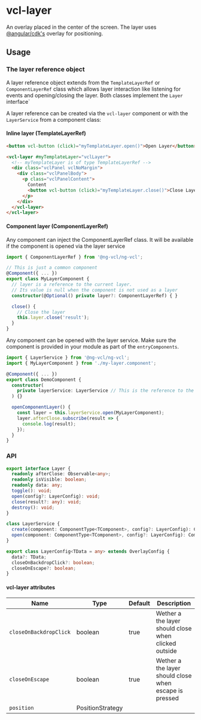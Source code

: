# vcl-layer

An overlay placed in the center of the screen.
The layer uses [@angular/cdk's](https://material.angular.io/cdk/overlay/overview) overlay for positioning.

## Usage

### The layer reference object

A layer reference object extends from the `TemplateLayerRef` or `ComponentLayerRef` class which allows layer interaction like listening for events and opening/closing the layer.
Both classes implement the `Layer` interface`

A layer reference can be created via the `vcl-layer` component or with the `LayerService` from a component class:

#### Inline layer (TemplateLayerRef)

```html
<button vcl-button (click)="myTemplateLayer.open()">Open Layer</button>

<vcl-layer #myTemplateLayer="vclLayer">
  <!-- myTemplateLayer is of type TemplateLayerRef -->
  <div class="vclPanel vclNoMargin">
    <div class="vclPanelBody">
      <p class="vclPanelContent">
        Content
        <button vcl-button (click)="myTemplateLayer.close()">Close Layer</button>
      </p>
    </div>
  </vcl-layer>
</vcl-layer>
```

#### Component layer (ComponentLayerRef)

Any component can inject the ComponentLayerRef class. 
It will be available if the component is opened via the layer service

```ts
import { ComponentLayerRef } from '@ng-vcl/ng-vcl';

// This is just a common component
@Component({ ... })
export class MyLayerComponent {
  // layer is a reference to the current layer.
  // Its value is null when the component is not used as a layer
  constructor(@Optional() private layer?: ComponentLayerRef) { }

  close() {
    // Close the layer
    this.layer.close('result');
  }
}
```

Any component can be opened with the layer service.
Make sure the component is provided in your module as part of the `entryComponents`.

```ts
import { LayerService } from '@ng-vcl/ng-vcl';
import { MyLayerComponent } from './my-layer.component';

@Component({ ... })
export class DemoComponent {
  constructor(
    private layerService: LayerService // This is the reference to the component layer
  ) {}

  openComponentLayer() {
    const layer = this.layerService.open(MyLayerComponent);
    layer.afterClose.subscribe(result => {
      console.log(result);
    });
  }
}
```

### API

```ts
export interface Layer {
  readonly afterClose: Observable<any>;
  readonly isVisible: boolean;
  readonly data: any;
  toggle(): void;
  open(config?: LayerConfig): void;
  close(result?: any): void;
  destroy(): void;
}

class LayerService {
  create(component: ComponentType<TComponent>, config?: LayerConfig): ComponentLayerRef;
  open(component: ComponentType<TComponent>, config?: LayerConfig): ComponentLayerRef;
}

export class LayerConfig<TData = any> extends OverlayConfig {
  data?: TData;
  closeOnBackdropClick?: boolean;
  closeOnEscape?: boolean;
}

```

#### vcl-layer attributes

| Name                   | Type                 | Default  | Description
| ------------           | -----------          | -------- |--------------
| `closeOnBackdropClick` | boolean              | true     | Wether a the layer should close when clicked outside
| `closeOnEscape`        | boolean              | true     | Wether a the layer should close when escape is pressed
| `position`             | PositionStrategy     |          | 

